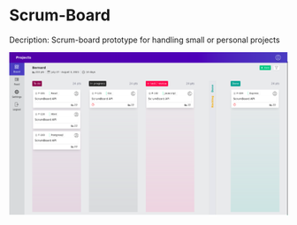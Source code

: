# Scrum-Board

Decription: Scrum-board prototype for handling small or personal projects

![demo one](./src/assets/img/scrum-board.png)
